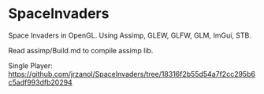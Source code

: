 # SpaceInvaders
Space Invaders in OpenGL.
Using Assimp, GLEW, GLFW, GLM, ImGui, STB.

Read assimp/Build.md to compile assimp lib.

Single Player:
https://github.com/jrzanol/SpaceInvaders/tree/18316f2b55d54a7f2cc295b6c5adf993dfb20294

